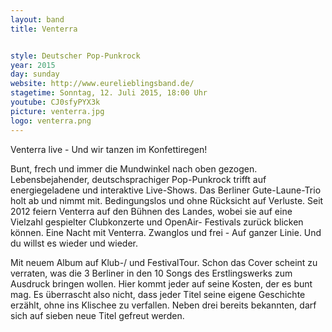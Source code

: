 ```yaml
---
layout: band
title: Venterra


style: Deutscher Pop-Punkrock
year: 2015
day: sunday
website: http://www.eurelieblingsband.de/
stagetime: Sonntag, 12. Juli 2015, 18:00 Uhr
youtube: CJ0sfyPYX3k
picture: venterra.jpg
logo: venterra.png
---
```

Venterra live - Und wir tanzen im Konfettiregen!

Bunt, frech und immer die Mundwinkel nach oben gezogen. Lebensbejahender,
deutschsprachiger Pop-Punkrock trifft auf energiegeladene und interaktive
Live-Shows. Das Berliner Gute-Laune-Trio holt ab und nimmt mit. Bedingungslos
und ohne Rücksicht auf Verluste. Seit 2012 feiern Venterra auf den Bühnen des
Landes, wobei sie auf eine Vielzahl gespielter Clubkonzerte und OpenAir-
Festivals zurück blicken können. Eine Nacht mit Venterra. Zwanglos und frei -
Auf ganzer Linie. Und du willst es wieder und wieder.


Mit neuem Album auf Klub-/ und FestivalTour. Schon das Cover scheint zu
verraten, was die 3 Berliner in den 10 Songs des Erstlingswerks zum Ausdruck
bringen wollen. Hier kommt jeder auf seine Kosten, der es bunt mag. Es
überrascht also nicht, dass jeder Titel seine eigene Geschichte erzählt, ohne
ins Klischee zu verfallen. Neben drei bereits bekannten, darf sich auf sieben
neue Titel gefreut werden.
